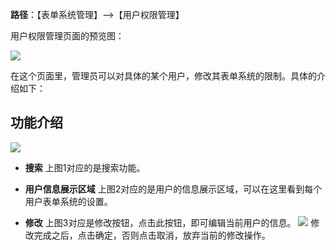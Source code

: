 **路径**：【表单系统管理】-->【用户权限管理】

用户权限管理页面的预览图：

![](http://docfiles.baibaoyun.com/FiA0BoO_qneY2YVIPYQWiWs_WI2l)

在这个页面里，管理员可以对具体的某个用户，修改其表单系统的限制。具体的介绍如下：

## 功能介绍
![](http://docfiles.baibaoyun.com/Fju7K7M7XjgAnr3w1ZWho-iCBGCS)

* **搜索** 
上图1对应的是搜索功能。

* **用户信息展示区域** 
上图2对应的是用户的信息展示区域，可以在这里看到每个用户表单系统的设置。

* **修改** 
上图3对应是修改按钮，点击此按钮，即可编辑当前用户的信息。
![](http://docfiles.baibaoyun.com/Fo44RmuYUgWRLnFGvmKh6WX3I9BO)
修改完成之后，点击确定，否则点击取消，放弃当前的修改操作。



